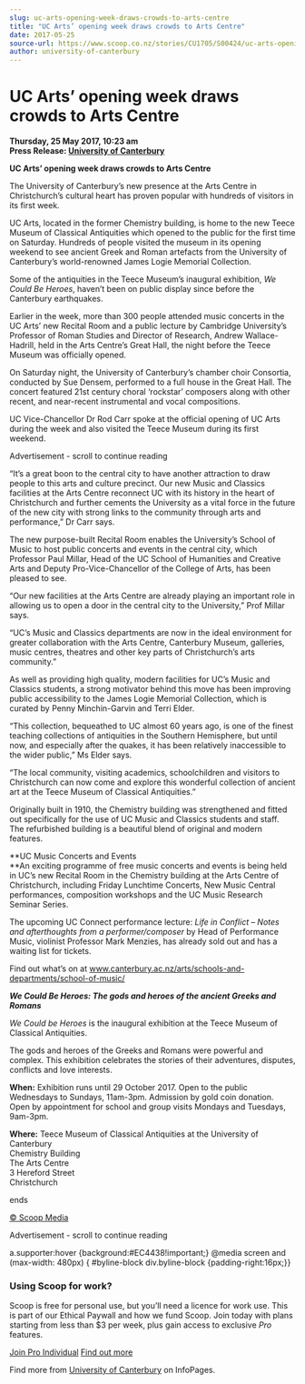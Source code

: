 ```yaml
---
slug: uc-arts-opening-week-draws-crowds-to-arts-centre
title: "UC Arts’ opening week draws crowds to Arts Centre"
date: 2017-05-25
source-url: https://www.scoop.co.nz/stories/CU1705/S00424/uc-arts-opening-week-draws-crowds-to-arts-centre.htm
author: university-of-canterbury
---
```

UC Arts’ opening week draws crowds to Arts Centre
=================================================

**Thursday, 25 May 2017, 10:23 am**  
**Press Release: [University of Canterbury](https://info.scoop.co.nz/University_of_Canterbury)**

**UC Arts’ opening week draws crowds to Arts Centre**

The University of Canterbury’s new presence at the Arts Centre in Christchurch’s cultural heart has proven popular with hundreds of visitors in its first week.

UC Arts, located in the former Chemistry building, is home to the new Teece Museum of Classical Antiquities which opened to the public for the first time on Saturday. Hundreds of people visited the museum in its opening weekend to see ancient Greek and Roman artefacts from the University of Canterbury’s world-renowned James Logie Memorial Collection.

Some of the antiquities in the Teece Museum’s inaugural exhibition, _We Could Be Heroes_, haven’t been on public display since before the Canterbury earthquakes.

Earlier in the week, more than 300 people attended music concerts in the UC Arts’ new Recital Room and a public lecture by Cambridge University’s Professor of Roman Studies and Director of Research, Andrew Wallace-Hadrill, held in the Arts Centre’s Great Hall, the night before the Teece Museum was officially opened.

On Saturday night, the University of Canterbury’s chamber choir Consortia, conducted by Sue Densem, performed to a full house in the Great Hall. The concert featured 21st century choral ‘rockstar’ composers along with other recent, and near-recent instrumental and vocal compositions.

UC Vice-Chancellor Dr Rod Carr spoke at the official opening of UC Arts during the week and also visited the Teece Museum during its first weekend.

Advertisement - scroll to continue reading





“It’s a great boon to the central city to have another attraction to draw people to this arts and culture precinct. Our new Music and Classics facilities at the Arts Centre reconnect UC with its history in the heart of Christchurch and further cements the University as a vital force in the future of the new city with strong links to the community through arts and performance,” Dr Carr says.

The new purpose-built Recital Room enables the University’s School of Music to host public concerts and events in the central city, which Professor Paul Millar, Head of the UC School of Humanities and Creative Arts and Deputy Pro-Vice-Chancellor of the College of Arts, has been pleased to see.

“Our new facilities at the Arts Centre are already playing an important role in allowing us to open a door in the central city to the University,” Prof Millar says.

“UC’s Music and Classics departments are now in the ideal environment for greater collaboration with the Arts Centre, Canterbury Museum, galleries, music centres, theatres and other key parts of Christchurch’s arts community.”

As well as providing high quality, modern facilities for UC’s Music and Classics students, a strong motivator behind this move has been improving public accessibility to the James Logie Memorial Collection, which is curated by Penny Minchin-Garvin and Terri Elder.

“This collection, bequeathed to UC almost 60 years ago, is one of the finest teaching collections of antiquities in the Southern Hemisphere, but until now, and especially after the quakes, it has been relatively inaccessible to the wider public,” Ms Elder says.

“The local community, visiting academics, schoolchildren and visitors to Christchurch can now come and explore this wonderful collection of ancient art at the Teece Museum of Classical Antiquities.”

Originally built in 1910, the Chemistry building was strengthened and fitted out specifically for the use of UC Music and Classics students and staff. The refurbished building is a beautiful blend of original and modern features.

**UC Music Concerts and Events  
**An exciting programme of free music concerts and events is being held in UC’s new Recital Room in the Chemistry building at the Arts Centre of Christchurch, including Friday Lunchtime Concerts, New Music Central performances, composition workshops and the UC Music Research Seminar Series.

The upcoming UC Connect performance lecture: _Life in Conflict – Notes and afterthoughts from a performer/composer_ by Head of Performance Music, violinist Professor Mark Menzies, has already sold out and has a waiting list for tickets.

Find out what’s on at www.canterbury.ac.nz/arts/schools-and-departments/school-of-music/

**_We Could Be Heroes: The gods and heroes of the ancient Greeks and Romans_**

_We Could be Heroes_ is the inaugural exhibition at the Teece Museum of Classical Antiquities.

The gods and heroes of the Greeks and Romans were powerful and complex. This exhibition celebrates the stories of their adventures, disputes, conflicts and love interests.

**When:** Exhibition runs until 29 October 2017. Open to the public Wednesdays to Sundays, 11am-3pm. Admission by gold coin donation. Open by appointment for school and group visits Mondays and Tuesdays, 9am-3pm.

**Where:** Teece Museum of Classical Antiquities at the University of Canterbury  
Chemistry Building  
The Arts Centre  
3 Hereford Street  
Christchurch

  
ends

[© Scoop Media](http://www.scoop.co.nz/about/terms.html)  

Advertisement - scroll to continue reading



a.supporter:hover {background:#EC4438!important;} @media screen and (max-width: 480px) { #byline-block div.byline-block {padding-right:16px;}}

### Using Scoop for work?

Scoop is free for personal use, but you’ll need a licence for work use. This is part of our Ethical Paywall and how we fund Scoop. Join today with plans starting from less than $3 per week, plus gain access to exclusive _Pro_ features.  
  
[Join Pro Individual](https://pro.scoop.co.nz/Individual/?from=ProIn24) [Find out more](https://pro.scoop.co.nz/using-scoop-for-work/?from=ProIn24)

Find more from [University of Canterbury](https://info.scoop.co.nz/University_of_Canterbury) on InfoPages.